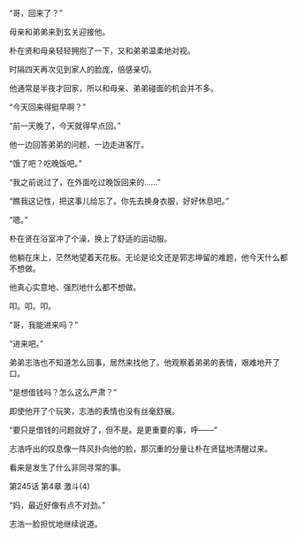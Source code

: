 “哥，回来了？”

母亲和弟弟来到玄关迎接他。

朴在贤和母亲轻轻拥抱了一下，又和弟弟温柔地对视。

时隔四天再次见到家人的脸庞，倍感亲切。

他通常是半夜才回家，所以和母亲、弟弟碰面的机会并不多。

“今天回来得挺早啊？”

“前一天晚了，今天就得早点回。”

他一边回答弟弟的问题，一边走进客厅。

“饿了吧？吃晚饭吧。”

“我之前说过了，在外面吃过晚饭回来的……”

“瞧我这记性，把这事儿给忘了。你先去换身衣服，好好休息吧。”

“嗯。”

朴在贤在浴室冲了个澡，换上了舒适的运动服。

他躺在床上，茫然地望着天花板。无论是论文还是郭志坤留的难题，他今天什么都不想做。

他真心实意地、强烈地什么都不想做。

叩。叩。叩。

“哥，我能进来吗？”

“进来吧。”

弟弟志浩也不知道怎么回事，居然来找他了。他观察着弟弟的表情，艰难地开了口。

“是想借钱吗？怎么这么严肃？”

即使他开了个玩笑，志浩的表情也没有丝毫舒展。

“要只是借钱的问题就好了，但不是。是更重要的事，呼——”

志浩呼出的叹息像一阵风扑向他的脸，那沉重的分量让朴在贤猛地清醒过来。

看来是发生了什么非同寻常的事。

第245话 第4章 激斗(4)

“妈，最近好像有点不对劲。”

志浩一脸担忧地继续说道。